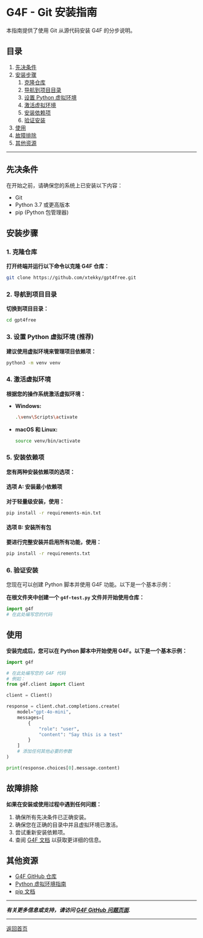 # G4F - Git 安装指南

本指南提供了使用 Git 从源代码安装 G4F 的分步说明。

## 目录

1. [先决条件](#先决条件)
2. [安装步骤](#安装步骤)
   1. [克隆仓库](#1-克隆仓库)
   2. [导航到项目目录](#2-导航到项目目录)
   3. [设置 Python 虚拟环境](#3-设置-python-虚拟环境-推荐)
   4. [激活虚拟环境](#4-激活虚拟环境)
   5. [安装依赖项](#5-安装依赖项)
   6. [验证安装](#6-验证安装)
3. [使用](#使用)
4. [故障排除](#故障排除)
5. [其他资源](#其他资源)

---

## 先决条件

在开始之前，请确保您的系统上已安装以下内容：
- Git
- Python 3.7 或更高版本
- pip (Python 包管理器)

## 安装步骤

### 1. 克隆仓库
**打开终端并运行以下命令以克隆 G4F 仓库：**
```bash
git clone https://github.com/xtekky/gpt4free.git
```

### 2. 导航到项目目录
**切换到项目目录：**
```bash
cd gpt4free
```

### 3. 设置 Python 虚拟环境 (推荐)
**建议使用虚拟环境来管理项目依赖项：**
```bash
python3 -m venv venv
```

### 4. 激活虚拟环境
**根据您的操作系统激活虚拟环境：**
- **Windows:**
  ```bash
  .\venv\Scripts\activate
  ```

- **macOS 和 Linux:**
  ```bash
  source venv/bin/activate
  ```

### 5. 安装依赖项
**您有两种安装依赖项的选项：**

#### 选项 A: 安装最小依赖项
**对于轻量级安装，使用：**
```bash
pip install -r requirements-min.txt
```

#### 选项 B: 安装所有包
**要进行完整安装并启用所有功能，使用：**
```bash
pip install -r requirements.txt
```

### 6. 验证安装
您现在可以创建 Python 脚本并使用 G4F 功能。以下是一个基本示例：

**在根文件夹中创建一个 `g4f-test.py` 文件并开始使用仓库：**
```python
import g4f
# 在此处编写您的代码
```

## 使用
**安装完成后，您可以在 Python 脚本中开始使用 G4F。以下是一个基本示例：**
```python
import g4f

# 在此处编写您的 G4F 代码
# 例如：
from g4f.client import Client

client = Client()

response = client.chat.completions.create(
    model="gpt-4o-mini",
    messages=[
        {
            "role": "user",
            "content": "Say this is a test"
        }
    ]
    # 添加任何其他必要的参数
)

print(response.choices[0].message.content)
```

## 故障排除
**如果在安装或使用过程中遇到任何问题：**
   1. 确保所有先决条件已正确安装。
   2. 确保您在正确的目录中并且虚拟环境已激活。
   3. 尝试重新安装依赖项。
   4. 查阅 [G4F 文档](https://github.com/xtekky/gpt4free) 以获取更详细的信息。

## 其他资源
   - [G4F GitHub 仓库](https://github.com/xtekky/gpt4free)
   - [Python 虚拟环境指南](https://docs.python.org/3/tutorial/venv.html)
   - [pip 文档](https://pip.pypa.io/en/stable/)

---

**_有关更多信息或支持，请访问 [G4F GitHub 问题页面](https://github.com/xtekky/gpt4free/issues)._**

---  
[返回首页](/)
